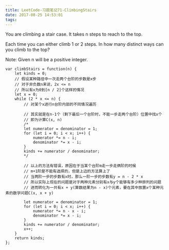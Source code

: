 ```yaml
---
title: LeetCode-习题笔记71-ClimbingStairs
date: 2017-08-25 14:53:01
tags:
---
```




You are climbing a stair case. It takes n steps to reach to the top.

Each time you can either climb 1 or 2 steps. In how many distinct ways can you climb to the top?

Note: Given n will be a positive integer.
	
	
	var climbStairs = function(n) {
	    let kinds = 0;
	    // 假设某种路径中一次走两个台阶的步数是x步
	    // 对于非负数n来说，2x <= n
	    // 所以有x为0到[n / 2]个这样的情况
	    let x = 0;
	    while (2 * x <= n) {
	        // 对某个x进行n台阶内部的不同情况遍历
	
	        // 其实就是在n-1个（剩下最后一个台阶时，不能一步走两个台阶）位置中找x个
	        // 即为计算C(x, n)
	        /*
	        let numerator = denominator = 1;
	        for (let i = 0; i < x; i++) {
	            numerator *= n - i;
	            denominator *= x - i;
	        }
	        kinds += numerator / denominator;
	        */
	
	        // 以上的方法有错误，原因在于当某个台阶m走一步走俩阶的时候
	        // m+1阶是不能有选择的，但是上边的方法算上了
	        // 当两阶一步的步数有x时，那么一阶一步的步数有y = n - 2 * x
	        // 所以实际上现在的问题是对于两种元素分别有x与y个能够有多少种排列的问题
	        // 进而转化为一共有x + y(算数结果为n - x)个元素，要在其中放置x个某种元素的数学问题C(x, x + y)
	
	        let numerator = denominator = 1;
	        for (let i = 0; i < x; i++) {
	            numerator *= n - x - i;
	            denominator *= x - i;
	        }
	        kinds += numerator / denominator;
	        x++;
	    }
	    return kinds;
	};